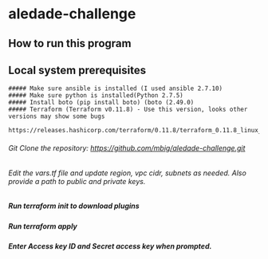 # aledade-challenge

## How to run this program

## Local system prerequisites  

    ##### Make sure ansible is installed (I used ansible 2.7.10)  
    ##### Make sure python is installed(Python 2.7.5)
    ##### Install boto (pip install boto) (boto (2.49.0)
    ##### Terraform (Terraform v0.11.8) - Use this version, looks other versions may show some bugs
          https://releases.hashicorp.com/terraform/0.11.8/terraform_0.11.8_linux_amd64.zip
    

###### Git Clone the repository: https://github.com/mbig/aledade-challenge.git
###### Edit the vars.tf file and update region, vpc cidr, subnets as needed. Also provide a path to public and private keys.

##### Run terraform init to download plugins
##### Run terraform apply
##### Enter Access key ID and Secret access key when prompted.


